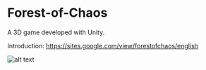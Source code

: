 # Forest-of-Chaos
A 3D game developed with Unity.

Introduction: https://sites.google.com/view/forestofchaos/english

![alt text](https://i.imgur.com/yYZC9dI.png)

